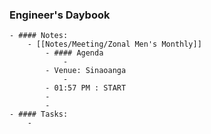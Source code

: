 ### Engineer's Daybook
	- #### Notes:
		- [[Notes/Meeting/Zonal Men's Monthly]]
			- #### Agenda
				-
			- Venue: Sinaoanga
				-
			- 01:57 PM : START
			-
			-
	- #### Tasks:
		-